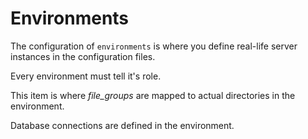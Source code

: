 # Environments

The configuration of `environments` is where you define real-life server instances in the configuration files.

Every environment must tell it's role.

This item is where _file_groups_ are mapped to actual directories in the environment.

Database connections are defined in the environment.


